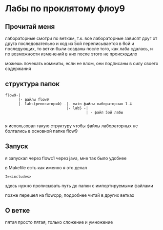 # Лабы по проклятому флоу9

## Прочитай меня
лабораторные смотри по веткам, т.к. все лабораторные зависят друг от друга последовательно 
и код из 5ой переписывается в 6ой и последующих, то ветки были созданы после того, как лаба сдалась, и по возможности изменений в них после этого не происходило

можешь почекать коммиты, если не влом, они подписаны в силу своего содержания

## структура папок
```
flow9-|
      |- файлы flow9
      |- labs(репозиторий) -|- main файлы лабораторных 1-4
                            |- lab5 -|
                                     | - файл 5ой лабы
                            
```

я использовал такую структуру чтобы файлы лабораторных не болтались в основной папке flow9

## Запуск
я запускал через flowc1 через java, мне так было удобнее 

в Makefile есть как именно я это делал

```
I=<includes>
```
здесь нужно прописывать путь до папки с импортируемыми файлами 

позже перешел на flowcpp, подробнее читай в других ветках

## О ветке
пятая просто пятая, только сложение и умножение